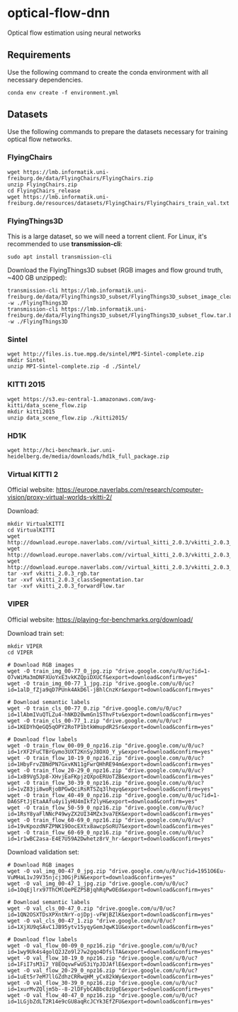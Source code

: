 # optical-flow-dnn
Optical flow estimation using neural networks

## Requirements
Use the following command to create the conda environment with all necessary dependencies.

```shell
conda env create -f environment.yml
```

## Datasets
Use the following commands to prepare the datasets necessary for training optical flow networks.

### FlyingChairs
```shell
wget https://lmb.informatik.uni-freiburg.de/data/FlyingChairs/FlyingChairs.zip
unzip FlyingChairs.zip
cd FlyingChairs_release
wget https://lmb.informatik.uni-freiburg.de/resources/datasets/FlyingChairs/FlyingChairs_train_val.txt
```

### FlyingThings3D
This is a large dataset, so we will need a torrent client. For Linux, it's recommended
to use **transmission-cli**:

```shell
sudo apt install transmission-cli
```

Download the FlyingThings3D subset (RGB images and flow ground truth, ~400 GB unzipped):
```shell
transmission-cli https://lmb.informatik.uni-freiburg.de/data/FlyingThings3D_subset/FlyingThings3D_subset_image_clean.tar.bz2.torrent -w ./FlyingThings3D
transmission-cli https://lmb.informatik.uni-freiburg.de/data/FlyingThings3D_subset/FlyingThings3D_subset_flow.tar.bz2.torrent -w ./FlyingThings3D
```

### Sintel
```shell
wget http://files.is.tue.mpg.de/sintel/MPI-Sintel-complete.zip
mkdir Sintel
unzip MPI-Sintel-complete.zip -d ./Sintel/
```

### KITTI 2015
```shell
wget https://s3.eu-central-1.amazonaws.com/avg-kitti/data_scene_flow.zip
mkdir kitti2015
unzip data_scene_flow.zip ./kitti2015/
```

### HD1K
```shell
wget http://hci-benchmark.iwr.uni-heidelberg.de/media/downloads/hd1k_full_package.zip
```

### Virtual KITTI 2
Official website: https://europe.naverlabs.com/research/computer-vision/proxy-virtual-worlds-vkitti-2/

Download:
```shell
mkdir VirtualKITTI
cd VirtualKITTI
wget http://download.europe.naverlabs.com//virtual_kitti_2.0.3/vkitti_2.0.3_rgb.tar
wget http://download.europe.naverlabs.com//virtual_kitti_2.0.3/vkitti_2.0.3_classSegmentation.tar
wget http://download.europe.naverlabs.com//virtual_kitti_2.0.3/vkitti_2.0.3_forwardFlow.tar
tar -xvf vkitti_2.0.3_rgb.tar
tar -xvf vkitti_2.0.3_classSegmentation.tar
tar -xvf vkitti_2.0.3_forwardFlow.tar
```

### VIPER
Official website: https://playing-for-benchmarks.org/download/

Download train set:
```shell
mkdir VIPER
cd VIPER

# Download RGB images
wget -O train_img_00-77_0_jpg.zip "drive.google.com/u/0/uc?id=1-O7vWiMa3mDNFXUoYxE3vkKZQpiDXUCf&export=download&confirm=yes"
wget -O train_img_00-77_1_jpg.zip "drive.google.com/u/0/uc?id=1alD_fZja9qD7PUnk4AkD6l-jBhlCnzKr&export=download&confirm=yes"

# Download semantic labels
wget -O train_cls_00-77_0.zip "drive.google.com/u/0/uc?id=1lAbmIVuQTLZu4-hNKD20wmGn1SThvFtv&export=download&confirm=yes"
wget -O train_cls_00-77_1.zip "drive.google.com/u/0/uc?id=1KEDYhQeGQ5qOPY2RoTP1btkWmupdR2Sr&export=download&confirm=yes"

# Download flow labels
wget -O train_flow_00-09_0_npz16.zip "drive.google.com/u/0/uc?id=1rXF2FuCTBrGymo3UXT2KnSyJ8OXO_Y_y&export=download&confirm=yes"
wget -O train_flow_10-19_0_npz16.zip "drive.google.com/u/0/uc?id=1HbyFrvZBNdPN7GxvKN11gFwrQHhRE94m&export=download&confirm=yes"
wget -O train_flow_20-29_0_npz16.zip "drive.google.com/u/0/uc?id=1xB9Vg5Jp8-XHvjEaFKpjzQXpoERUoTZB&export=download&confirm=yes"
wget -O train_flow_30-39_0_npz16.zip "drive.google.com/u/0/uc?id=1vZ83ji8woRjoBPGwQciRsRTSZq3lhqyq&export=download&confirm=yes"
wget -O train_flow_40-49_0_npz16.zip "drive.google.com/u/0/uc?id=1-DA6SFtJjEtaAAfu4yi1yHU4mIkf2lyH&export=download&confirm=yes"
wget -O train_flow_50-59_0_npz16.zip "drive.google.com/u/0/uc?id=1RsY8yaFlNNcP49wyZX2UI34MZx3va7EK&export=download&confirm=yes"
wget -O train_flow_60-69_0_npz16.zip "drive.google.com/u/0/uc?id=19vKpozdNFZPNK19OocEXtx8awcpSoRU7&export=download&confirm=yes"
wget -O train_flow_60-69_0_npz16.zip "drive.google.com/u/0/uc?id=1r1wBC2asa-E4E7U59A2Dwhetz8rV_hr-&export=download&confirm=yes"
```


Download validation set:
```shell
# Download RGB images
wget -O val_img_00-47_0_jpg.zip "drive.google.com/u/0/uc?id=1951O6Eu-VuMHaL1vJ9V35njcj30GjPiN&export=download&confirm=yes"
wget -O val_img_00-47_1_jpg.zip "drive.google.com/u/0/uc?id=1OqEjlrx97ThCMlQePEZPSBjqhRqPwOEd&export=download&confirm=yes"

# Download semantic labels
wget -O val_cls_00-47_0.zip "drive.google.com/u/0/uc?id=1QN2OSXTDsXPXntNrY-ojDpj-vFWjBZlK&export=download&confirm=yes"
wget -O val_cls_00-47_1.zip "drive.google.com/u/0/uc?id=1XjXU9qSAvC1JB95ytv15yqyGemJqwK1U&export=download&confirm=yes"

# Download flow labels
wget -O val_flow_00-09_0_npz16.zip "drive.google.com/u/0/uc?id=1wy9Uk4s4golQ2JZo9l27w2gqo4DfslTA&export=download&confirm=yes"
wget -O val_flow_10-19_0_npz16.zip "drive.google.com/u/0/uc?id=1FiI7sM3i7_Y8EOqvwFwUS3iYpJDJAflE&export=download&confirm=yes"
wget -O val_flow_20-29_0_npz16.zip "drive.google.com/u/0/uc?id=1uEt5r7eM7llGZdhzCRRwqHM_yCx82kWy&export=download&confirm=yes" 
wget -O val_flow_30-39_0_npz16.zip "drive.google.com/u/0/uc?id=1xurMvZQljm5b--8-2lDFybCABbc8zUgE&export=download&confirm=yes"
wget -O val_flow_40-47_0_npz16.zip "drive.google.com/u/0/uc?id=1LGjbZdLT2R14e9cGU8aqRcJCYk3EfZFU&export=download&confirm=yes"  
```